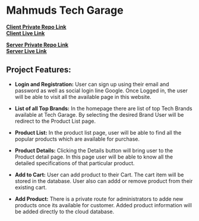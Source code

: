 # Mahmuds Tech Garage
**[ Client Private Repo Link](https://github.com/programming-hero-web-course-4/b8a10-brandshop-client-side-smbmunna)**
<br>
**[ Client Live Link](https://tech-garage-9e1a9.web.app)**

**[ Server Private Repo Link](https://github.com/programming-hero-web-course-4/b8a10-brandshop-server-side-smbmunna)**
<br>
**[ Server Live Link](https://tech-garage-server-ad3y9riqt-mahmud-munnas-projects.vercel.app/)**


##  Project Features: 

- **Login and Registration:** User can sign up using their email and password as well as social login line Google. Once Logged in, the user will be able to visit all the available page in this website. 

- **List of all Top Brands:** In the homepage there are list of top Tech Brands available at Tech Garage. By selecting the desired Brand User will be redirect to the Product List page. 

- **Product List:** In the product list page, user will be able to find all the popular products which are available for purchase. 

- **Product Details:** Clicking the Details button will bring user to the Product detail page. In this page user will be able to know all the detailed specifications of that particular product. 

- **Add to Cart:** User can add product to their Cart. The cart item will be stored in the database. User also can addd or remove product from their existing cart. 

- **Add Product:** There is a private route for administrators to adde new products once its available for customer. Added product information will be added directly to the cloud database.  
